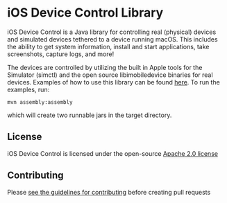 # iOS Device Control Library

iOS Device Control is a Java library for controlling real (physical) devices and
simulated devices tethered to a device running macOS. This includes the ability
to get system information, install and start applications, take screenshots,
capture logs, and more!

The devices are controlled by utilizing the built in Apple tools for the
Simulator (simctl) and the open source libimobiledevice binaries for real
devices. Examples of how to use this library can be found
[here](src/com/google/iosdevicecontrol/examples). To run the examples, run:

```console
mvn assembly:assembly
```

which will create two runnable jars in the target directory.

## License

iOS Device Control is licensed under the open-source [Apache 2.0
license](LICENSE)

## Contributing

Please [see the guidelines for contributing](CONTRIBUTING.md) before creating
pull requests
